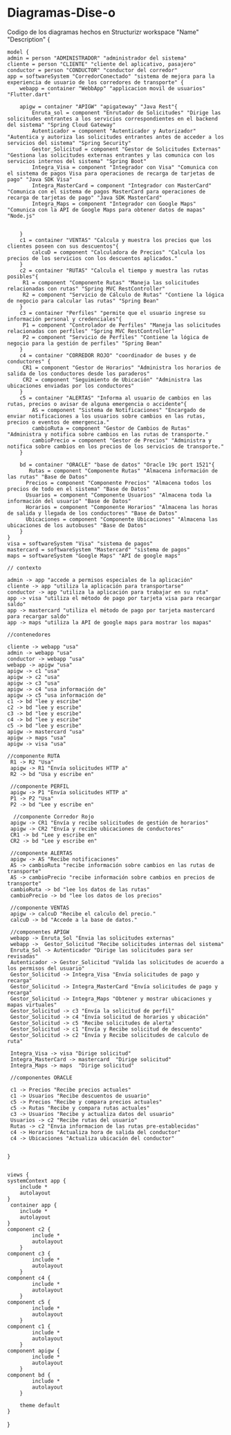 # Diagramas-Dise-o
Codigo de los diagramas hechos en Structurizr
workspace "Name" "Description" {

    model {
    admin = person "ADMINISTRADOR" "administrador del sistema"
    cliente = person "CLIENTE" "cliente del aplicativo, pasajero"
    conductor = person "CONDUCTOR" "conductor del corredor"
    app = softwareSystem "CorredorConectado" "sistema de mejora para la experiencia de usuario de los corredores de transporte" {
        webapp = container "WebbApp" "applicacion movil de usuarios" "Flutter.dart"
        
        apigw = container "APIGW" "apigateway" "Java Rest"{
            Enruta_sol = component "Enrutador de Solicitudes" "Dirige las solicitudes entrantes a los servicios correspondientes en el backend del sistema" "Spring Cloud Gateway"
            Autenticador = component "Autenticador y Autorizador" "Autentica y autoriza las solicitudes entrantes antes de acceder a los servicios del sistema" "Spring Security"
            Gestor_Solicitud = component "Gestor de Solicitudes Externas" "Gestiona las solicitudes externas entrantes y las comunica con los servicios internos del sistema" "Spring Boot"
            Integra_Visa = component "Integrador con Visa" "Comunica con el sistema de pagos Visa para operaciones de recarga de tarjetas de pago" "Java SDK Visa"
            Integra_MasterCard = component "Integrador con MasterCard" "Comunica con el sistema de pagos MasterCard para operaciones de recarga de tarjetas de pago" "Java SDK MasterCard"
            Integra_Maps = component "Integrador con Google Maps" "Comunica con la API de Google Maps para obtener datos de mapas" "Node.js"


        }
        c1 = container "VENTAS" "Calcula y muestra los precios que los clientes poseen con sus descuentos"{
            calcuD = component "Calculadora de Precios" "Calcula los precios de los servicios con los descuentos aplicados."
        }
        c2 = container "RUTAS" "Calcula el tiempo y muestra las rutas posibles"{
         R1 = component "Componente Rutas" "Maneja las solicitudes relacionadas con rutas" "Spring MVC RestController"
         R2 = component "Servicio de Cálculo de Rutas" "Contiene la lógica de negocio para calcular las rutas" "Spring Bean"
        }
        c3 = container "Perfiles" "permite que el usuario ingrese su información personal y credenciales"{
         P1 = component "Controlador de Perfiles" "Maneja las solicitudes relacionadas con perfiles" "Spring MVC RestController"
         P2 = component "Servicio de Perfiles" "Contiene la lógica de negocio para la gestión de perfiles" "Spring Bean"
        }
        c4 = container "CORREDOR ROJO" "coordinador de buses y de conductores" {
         CR1 = component "Gestor de Horarios" "Administra los horarios de salida de los conductores desde los paraderos"
         CR2 = component "Seguimiento de Ubicación" "Administra las ubicaciones enviadas por los conductores"
        }
        c5 = container "ALERTAS" "Informa al usuario de cambios en las rutas, precios o avisar de alguna emergencia o accidente"{
            AS = component "Sistema de Notificaciones" "Encargado de enviar notificaciones a los usuarios sobre cambios en las rutas, precios o eventos de emergencia."
            cambioRuta = component "Gestor de Cambios de Rutas" "Administra y notifica sobre cambios en las rutas de transporte."
            cambioPrecio = component "Gestor de Precios" "Administra y notifica sobre cambios en los precios de los servicios de transporte."
        }
        
        bd = container "ORACLE" "base de datos" "Oracle 19c port 1521"{
           Rutas = component "Componente Rutas" "Almacena información de las rutas" "Base de Datos"
          Precios = component "Componente Precios" "Almacena todos los precios de todo en el sistema" "Base de Datos"
          Usuarios = component "Componente Usuarios" "Almacena toda la información del usuario" "Base de Datos"
          Horarios = component "Componente Horarios" "Almacena las horas de salida y llegada de los conductores" "Base de Datos"
          Ubicaciones = component "Componente Ubicaciones" "Almacena las ubicaciones de los autobuses" "Base de Datos"
        }
    }
    visa = softwareSystem "Visa" "sistema de pagos"
    mastercard = softwareSystem "Mastercard" "sistema de pagos"
    maps = softwareSystem "Google Maps" "API de google maps"

    // contexto
    
    admin -> app "accede a permisos especiales de la aplicación"
    cliente -> app "utiliza la aplicación para transportarse"
    conductor -> app "utiliza la aplicación para trabajar en su ruta"
    app -> visa "utiliza el método de pago por tarjeta visa para recargar saldo"
    app -> mastercard "utiliza el método de pago por tarjeta mastercard para recargar saldo"
    app -> maps "utiliza la API de google maps para mostrar los mapas"
    
    //contenedores
    
    cliente -> webapp "usa"
    admin -> webapp "usa"
    conductor -> webapp "usa"
    webapp -> apigw "usa"
    apigw -> c1 "usa"
    apigw -> c2 "usa"
    apigw -> c3 "usa"
    apigw -> c4 "usa información de"
    apigw -> c5 "usa información de"
    c1 -> bd "lee y escribe"
    c2 -> bd "lee y escribe"
    c3 -> bd "lee y escribe"
    c4 -> bd "lee y escribe"
    c5 -> bd "lee y escribe"
    apigw -> mastercard "usa"
    apigw -> maps "usa"
    apigw -> visa "usa"
    
    //componente RUTA
     R1 -> R2 "Usa"
     apigw -> R1 "Envía solicitudes HTTP a"
     R2 -> bd "Usa y escribe en"
     
     //componente PERFIL
     apigw -> P1 "Envía solicitudes HTTP a"
     P1 -> P2 "Usa"
     P2 -> bd "Lee y escribe en"
     
      //componente Corredor Rojo
     apigw -> CR1 "Envía y recibe solicitudes de gestión de horarios"
     apigw -> CR2 "Envía y recibe ubicaciones de conductores"
     CR1 -> bd "Lee y escribe en"
     CR2 -> bd "Lee y escribe en"
     
     //componente ALERTAS
     apigw -> AS "Recibe notificaciones"
     AS -> cambioRuta "recibe información sobre cambios en las rutas de transporte"
     AS -> cambioPrecio "recibe información sobre cambios en precios de transporte"
     cambioRuta -> bd "lee los datos de las rutas"
     cambioPrecio -> bd "lee los datos de los precios"
     
     //componente VENTAS
     apigw -> calcuD "Recibe el calculo del precio."
     calcuD -> bd "Accede a la base de datos."
     
     //componentes APIGW
     webapp -> Enruta_Sol "Envia las solicitudes externas"
     webapp ->  Gestor_Solicitud "Recibe solicitudes internas del sistema"
     Enruta_Sol -> Autenticador "Dirige las solicitudes para ser revisadas"
     Autenticador -> Gestor_Solicitud "Valída las solicitudes de acuerdo a los permisos del usuario"
     Gestor_Solicitud -> Integra_Visa "Envía solicitudes de pago y recarga"
     Gestor_Solicitud -> Integra_MasterCard "Envía solicitudes de pago y recarga"
     Gestor_Solicitud -> Integra_Maps "Obtener y mostrar ubicaciones y mapas virtuales"
     Gestor_Solicitud -> c3 "Envía la solicitud de perfil"
     Gestor_Solicitud -> c4 "Envía solicitud de horarios y ubicación"
     Gestor_Solicitud -> c5 "Recibe solicitudes de alerta"
     Gestor_Solicitud -> c1 "Envía y Recibe solicitud de descuento"
     Gestor_Solicitud -> c2 "Envía y Recibe solicitudes de calculo de ruta"
     
     Integra_Visa -> visa "Dirige solicitud"
     Integra_MasterCard -> mastercard  "Dirige solicitud"
     Integra_Maps -> maps  "Dirige solicitud"
     
     //componentes ORACLE
     
     c1 -> Precios "Recibe precios actuales"
     c1 -> Usuarios "Recibe descuentos de usuario"
     c5 -> Precios "Recibe y compara precios actuales"
     c5 -> Rutas "Recibe y compara rutas actuales"
     c3 -> Usuarios "Recibe y actualiza datos del usuario"
     Usuarios -> c2 "Recibe rutas del usuario"
     Rutas -> c2 "Envia informacion de las rutas pre-establecidas"
     c4 -> Horarios "Actualiza hora de salida del conductor"
     c4 -> Ubicaciones "Actualiza ubicación del conductor"

     
    }
    
    
    views {
    systemContext app {
        include *
        autolayout
    }
     container app {
        include *
        autolayout
    }
    component c2 {
            include *
            autolayout
        }
    component c3 {
            include *
            autolayout
        }
    component c4 {
            include *
            autolayout
        }
    component c5 {
            include *
            autolayout
        }
    component c1 {
            include *
            autolayout
        }
    component apigw {
            include *
            autolayout
        }
    component bd {
            include *
            autolayout
        }
    
        theme default
    }
}
